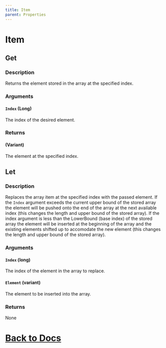 ```yaml
---
title: Item
parent: Properties
---
```


# Item

## Get

### Description
Returns the element stored in the array at the specified index.

### Arguments
#### `Index` (Long) 
The index of the desired element.

### Returns
#### (Variant) 
The element at the specified index.

## Let

### Description
Replaces the array item at the specified index with the passed element. If the `Index` argument exceeds the current upper bound of the stored array the element will be pushed onto the end of the array at the next available index (this changes the length and upper bound of the stored array). If the index argument is less than the LowerBound (base index) of the stored array the element will be inserted at the beginning of the array and the existing elements shifted up to accomodate the new element (this changes the length and upper bound of the stored array).

### Arguments
#### `Index` (long) 
The index of the element in the array to replace.
#### `Element` (variant) 
The element to be inserted into the array.

### Returns
None

# [Back to Docs](https://senipah.github.io/VBA-Better-Array/)